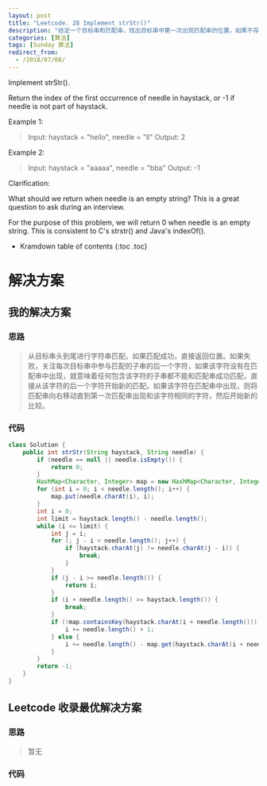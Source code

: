 ```yaml
---
layout: post
title: "Leetcode. 28 Implement strStr()"
description: "给定一个目标串和匹配串，找出目标串中第一次出现匹配串的位置，如果不存在，返回 -1。"
categories: [算法]
tags: [Sunday 算法]
redirect_from:
  - /2018/07/08/
---
```


Implement strStr().

Return the index of the first occurrence of needle in haystack, or -1 if needle is not part of haystack.

Example 1:

> Input: haystack = "hello", needle = "ll"
> Output: 2

Example 2:

> Input: haystack = "aaaaa", needle = "bba"
> Output: -1

Clarification:

What should we return when needle is an empty string? This is a great question to ask during an interview.

For the purpose of this problem, we will return 0 when needle is an empty string. This is consistent to C's strstr() and Java's indexOf().

* Kramdown table of contents
{:toc .toc}

# 解决方案

## 我的解决方案

### 思路

> 从目标串头到尾进行字符串匹配。如果匹配成功，直接返回位置。如果失败，关注每次目标串中参与匹配的子串的后一个字符，如果该字符没有在匹配串中出现，就意味着任何包含该字符的子串都不能和匹配串成功匹配，直接从该字符的后一个字符开始新的匹配。如果该字符在匹配串中出现，则将匹配串向右移动直到第一次匹配串出现和该字符相同的字符，然后开始新的比较。

### 代码

```java
class Solution {
    public int strStr(String haystack, String needle) {
        if (needle == null || needle.isEmpty()) {
            return 0;
        }
        HashMap<Character, Integer> map = new HashMap<Character, Integer>();
        for (int i = 0; i < needle.length(); i++) {
            map.put(needle.charAt(i), i);
        }
        int i = 0;
        int limit = haystack.length() - needle.length();
        while (i <= limit) {
            int j = i;
            for (; j - i < needle.length(); j++) {
                if (haystack.charAt(j) != needle.charAt(j - i)) {
                    break;
                }
            }
            if (j - i >= needle.length()) {
                return i;
            }
            if (i + needle.length() >= haystack.length()) {
                break;
            }
            if (!map.containsKey(haystack.charAt(i + needle.length()))) {
                i += needle.length() + 1;
            } else {
                i += needle.length() - map.get(haystack.charAt(i + needle.length()));
            }
        }
        return -1;
    }
}
```

## Leetcode 收录最优解决方案

### 思路

> 暂无

### 代码

```java
```

[^1]: This is a footnote.

[kramdown]: https://kramdown.gettalong.org/
[Simple Texture]: https://github.com/yizeng/jekyll-theme-simple-texture